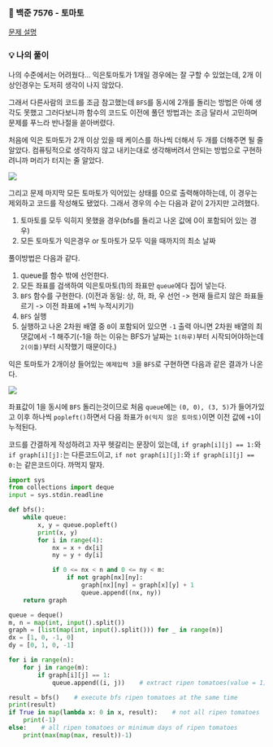 ### 📌 백준 7576 - 토마토
<a href='https://www.acmicpc.net/problem/7576'>문제 설명</a>

### 💡 나의 풀이
나의 수준에서는 어려웠다... 익은토마토가 1개일 경우에는 잘 구할 수 있었는데, 2개 이상인경우는 도저히 생각이 나지 않았다.

그래서 다른사람의 코드를 조금 참고했는데 `BFS`를 동시에 2개를 돌리는 방법은 아예 생각도 못했고 그러다보니까 함수의 코드도 이전에 풀던 방법과는 조금 달라서 고민하며 문제를 푸느라 반나절을 쏟아버렸다.

처음에 익은 토마토가 2개 이상 있을 때 케이스를 하나씩 더해서 두 개를 더해주면 될 줄 알았다. 컴퓨팅적으로 생각하지 않고 내키는대로 생각해버려서 안되는 방법으로 구현하려니까 머리가 터지는 줄 알았다.

![](https://images.velog.io/images/abcd8637/post/499d9c9b-4628-4b92-b9d1-1356d90bf004/48084048_1979360242133382_4370583502370897920_n.jpeg)

그리고 문제 마지막 모든 토마토가 익어있는 상태를 0으로 출력해야하는데, 이 경우는 제외하고 코드를 작성해도 됐었다. 그래서 경우의 수는 다음과 같이 2가지만 고려했다.

1. 토마토를 모두 익히지 못했을 경우(bfs를 돌리고 나온 값에 0이 포함되어 있는 경우)
2. 모든 토마토가 익은경우 or 토마토가 모두 익을 때까지의 최소 날짜

풀이방법은 다음과 같다.
1. queue를 함수 밖에 선언한다.
2. 모든 좌표를 검색하여 익은토마토(1)의 좌표만 `queue`에다 집어 넣는다.
3. `BFS` 함수를 구현한다. (이전과 동일: 상, 하, 좌, 우 선언 -> 현재 들르지 않은 좌표들르기 -> 이전 좌표에 +1씩 누적시키기)
4. `BFS` 실행
5. 실행하고 나온 2차원 배열 중 `0`이 포함되어 있으면 `-1` 출력 아니면 2차원 배열의 최댓값에서 -1 해주기(-1을 하는 이유는 BFS가 날짜는 `1(하루)`부터 시작되어야하는데 `2(이틀)`부터 시작했기 때문이다.)

익은 토마토가 2개이상 들어있는 `예제입력 3`을 `BFS`로 구현하면 다음과 같은 결과가 나온다.

![](https://images.velog.io/images/abcd8637/post/a8faf821-d163-44f2-acfb-4c303e62ddd6/KakaoTalk_Photo_2021-04-20-14-56-40.jpeg)

좌표값이 1을 동시에 `BFS` 돌리는것이므로 처음 `queue`에는 `(0, 0), (3, 5)`가 들어가있고 이후 하나씩 `popleft()`하면서 다음 좌표가 `0(익지 않은 토마토)`이면 이전 값에 `+1`이 누적된다.

코드를 간결하게 작성하려고 자꾸 헷갈리는 문장이 있는데, `if graph[i][j] == 1:`와 `if graph[i][j]:`는 다른코드이고, `if not graph[i][j]:`와 `if graph[i][j] == 0:`는 같은코드이다. 까먹지 말자.

```python
import sys
from collections import deque
input = sys.stdin.readline

def bfs():
    while queue:
        x, y = queue.popleft()
        print(x, y)
        for i in range(4):
            nx = x + dx[i]
            ny = y + dy[i]

            if 0 <= nx < n and 0 <= ny < m:
                if not graph[nx][ny]:
                    graph[nx][ny] = graph[x][y] + 1
                    queue.append((nx, ny))
    return graph

queue = deque()
m, n = map(int, input().split())
graph = [list(map(int, input().split())) for _ in range(n)]
dx = [1, 0, -1, 0]
dy = [0, 1, 0, -1]

for i in range(n):
    for j in range(m):
        if graph[i][j] == 1:
            queue.append((i, j))    # extract ripen tomatoes(value = 1)

result = bfs()    # execute bfs ripen tomatoes at the same time
print(result)
if True in map(lambda x: 0 in x, result):    # not all ripen tomatoes
    print(-1)
else:    # all ripen tomatoes or minimum days of ripen tomatoes
    print(max(map(max, result))-1)
```